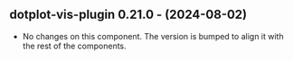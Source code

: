   ## dotplot-vis-plugin 0.21.0 - (2024-08-02)
  
  * No changes on this component. The version is bumped to align it
    with the rest of the components.

